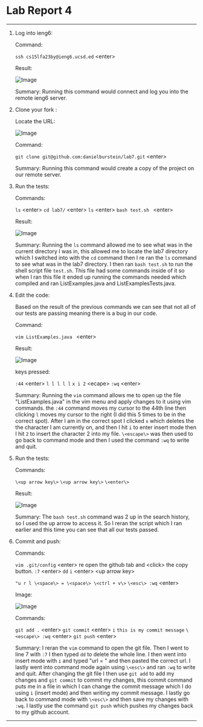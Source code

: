 # Lab Report 4

---

1. Log into ieng6:
   
   Command:

   ``` ssh cs15lfa23by@ieng6.ucsd.ed ```  \<enter\>
   
   Result:
   
   ![Image](Lab4_Pic1.png)
   
   Summary: Running this command would connect and log you into the remote ieng6 server.
   
2. Clone your fork :

   Locate the URL:
   
   ![Image](Lab4_Pic2.png)
   
   Command:

   ``` git clone git@github.com:danielburstein/lab7.git ```  \<enter\>
   
   Summary: Running this command would create a copy of the project on our remote server.

3. Run the tests:

   Commands:
   
   ``` ls ```  \<enter\>
   ``` cd lab7/ ```  \<enter\>
   ``` ls ```  \<enter\>
   ``` bash test.sh  ```  \<enter\>
   
   Result:
   
   ![Image](Lab4_Pic4.png)
   
   Summary: Running the `ls` command allowed me to see what was in the current directory I was in, this allowed me to locate the lab7
   directory which I switched into with the `cd` command then I re ran the `ls` command to see what was in the lab7 directory. I then ran
   `bash test.sh` to run the shell script file `test.sh`. This file had some commands inside of it so when I ran this file it ended up running the         commands needed which compiled and ran ListExamples.java and ListExamplesTests.java.
   
4. Edit the code:
   
   Based on the result of the previous commands we can see that not all of our tests are passing meaning there is a bug in our code.
   
   Command:
   
   ``` vim ListExamples.java  ```  \<enter\>
   
   Result:
   
   ![Image](Lab4_Pic5.png)
   
   keys pressed:
   
   ```:44``` \<enter\>
   ```l l l l l```
   ```x i 2``` \<ecape\>
   ```:wq``` \<enter\>

   Summary: Running the `vim` command allows me to open up the file "ListExamples.java" in the vim menu and apply changes to it using vim commands.
   the `:44` command moves my cursor to the 44th line then clicking `l` moves my cursor to the right (I did this 5 times to be in the correct spot).
   After I am in the correct spot I clicked `x` which deletes the the character I am currently on, and then I hit `i` to enter insert mode then I hit
   `2` to insert the character 2 into my file. `\<escape\>` was then used to go back to command mode and then I used the command `:wq` to write and       quit.
   
5. Run the tests:
   
   Commands:
   
   ```\<up arrow key\>``` 
   ```\<up arrow key\>```
   ```\<enter\>``` 
   
   Result:
   
   ![Image](Lab4_Pic6.png)
   
   Summary: The `bash test.sh` command was 2 up in the search history, so I used the up arrow to access it. So I reran the script which I ran earlier    and this time you can see that all our tests passed.

6. Commit and push:

   Commands:
   
   ```vim .git/config``` \<enter\>
   re open the github tab and \<click\> the copy button.
   ```:7``` \<enter\>
   ```dd```
   ```i``` \<enter\> \<up arrow key\>
   
   ```"u r l \<space\> = \<space\> \<ctrl + v\>```
   ```\<esc\> :wq``` \<enter\>
   
   Image:
   
   ![Image](Lab4_Pic7.png)

   Commands:
   
   ```git add .``` \<enter\>
   ```git commit``` \<enter\>
   ```i```
   ```this is my commit message```
   ```\<escape\> :wq``` \<enter\>
   ```git push``` \<enter\>
   
   Summary: I reran the `vim` command  to open the git file. Then I went to line 7 with `:7` I then typed    `dd` to delete the whole line. I then went       into insert mode with `i` and typed "url = " and then    pasted the correct url. I lastly went into command mode again using `\<esc\>` and ran `:wq`     to        write and quit.
   After changing the git file I then use `git add` to add my changes and `git commit` to commit my          changes, this commit command puts me in a file in    which I can change the commit message which I do     using `i` (insert mode) and then writing my commit message. I lastly go back to command mode with
   `\<esc\>` and then save my changes with `:wq`. I lastly use the command `git push` which pushes my        changes back to my github account.

---


